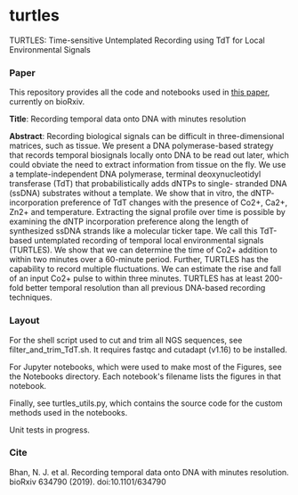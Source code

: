 # turtles
TURTLES: Time-sensitive Untemplated Recording using TdT for Local Environmental Signals

### Paper

This repository provides all the code and notebooks used in [this paper](https://www.biorxiv.org/content/10.1101/634790v3), 
currently on bioRxiv.

**Title**: Recording temporal data onto DNA with minutes resolution

**Abstract**: Recording biological signals can be difficult in three-dimensional matrices, such as
tissue. We present a DNA polymerase-based strategy that records temporal biosignals locally onto DNA to be read out
later, which could obviate the need to extract information from tissue on the fly. We use a template-independent DNA polymerase, 
terminal deoxynucleotidyl transferase (TdT) that probabilistically adds dNTPs to single- stranded DNA (ssDNA) substrates without a 
template. We show that in vitro, the dNTP- incorporation preference of TdT changes with the presence of Co2+, Ca2+, Zn2+ and 
temperature. Extracting the signal profile over time is possible by examining the dNTP incorporation preference along the length of 
synthesized ssDNA strands like a molecular ticker tape. We call this TdT-based untemplated recording of temporal local
environmental signals (TURTLES). We show that we can determine the time of Co2+ addition to within two minutes over a 
60-minute period. Further, TURTLES has the capability to record multiple fluctuations. We can estimate the rise and fall of an 
input Co2+ pulse to within three minutes. TURTLES has at least 200-fold better temporal resolution than all previous DNA-based 
recording techniques.

### Layout
For the shell script used to cut and trim all NGS sequences, see filter_and_trim_TdT.sh. It requires fastqc and cutadapt (v1.16) to be installed.

For Jupyter notebooks, which were used to make most of the Figures, see the Notebooks directory. Each notebook's filename lists the 
figures in that notebook.

Finally, see turtles_utils.py, which contains the source code for the custom methods used in the notebooks.

Unit tests in progress.

### Cite
Bhan, N. J. et al. Recording temporal data onto DNA with minutes resolution. bioRxiv 634790 (2019). doi:10.1101/634790
